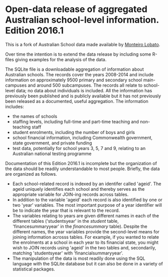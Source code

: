 # Open-data release of aggregated Australian school-level information. Edition 2016.1

This is a fork of Australian School data made available by [Monteiro Lobato](https://zenodo.org/record/46086).

Over time the intention is to extend the data release by including some R-files giving examples for the analysis of the data.

The SQLite file is a downloadable aggregation of information about Australian schools. The records cover the years 2008-2014 and include information on approximately 9500 primary and secondary school main-campuses and around 500 subcampuses. The records all relate to school-level data; no data about individuals is included. All the information has previously been published and is publicly available but it has not previously been released as a documented, useful aggregation. The information includes:

* the names of schools
* staffing levels, including full-time and part-time teaching and non-teaching staff
* student enrolments, including the number of boys and girls
* school financial information, including Commonwealth government, state government, and private funding
* test data, potentially for school years 3, 5, 7 and 9, relating to an Australian national testing programme

Documentation of this Edition 2016.1 is incomplete but the organization of the data should be readily understandable to most people.  Briefly, the data are organized as follows.

* Each school-related record is indexed by an identifer called 'ageid'. The ageid uniquely identifies each school and thereby serves as the appropriate variable for JOIN-ing records across tables.
* In addition to the variable 'ageid' each record is also identified by one or two 'year' variables. The most important purpose of a year identifier will be to indicate the year that is relevant to the record.
* The variables relating to years are given different names in each of the different tables ('studentsyear' in the _student_ table, 'financesummaryyear' in the _financesummary_ table). Despite the different names, the year variables provide the second-level means for joining information acrosss tables. For example, if you wanted to relate the enrolments at a school in each year to its financial state, you might wish to JOIN records using 'ageid' in the two tables and, secondarily, matching 'studentsyear' with 'financialsummaryyear'.
* The manipulation of the data is most readily done using the SQL language with the SQLite database but it can also be done in a variety of statistical packages.
